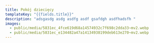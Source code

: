 ```yaml
---
title: Pokój dziecięcy
templateKey: "{{fields.title}}"
description: "adsgasdg asdg asdfg asdf gsafdgh asdfhadsfh "
images:
  - public/media/5831ec_4fce619d68a14574932c7f698c2dda33~mv2.webp
  - public/media/5831ec_e134482a47a14134938199deb613e270~mv2.webp
---
```


